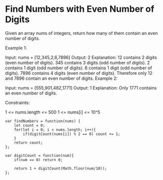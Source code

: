 # Find Numbers with Even Number of Digits

Given an array nums of integers, return how many of them contain an even number of digits.


Example 1:

Input: nums = [12,345,2,6,7896]
Output: 2
Explanation:
12 contains 2 digits (even number of digits).
345 contains 3 digits (odd number of digits).
2 contains 1 digit (odd number of digits).
6 contains 1 digit (odd number of digits).
7896 contains 4 digits (even number of digits).
Therefore only 12 and 7896 contain an even number of digits.
Example 2:

Input: nums = [555,901,482,1771]
Output: 1
Explanation:
Only 1771 contains an even number of digits.


Constraints:

1 <= nums.length <= 500
1 <= nums[i] <= 10^5


```
var findNumbers = function(nums) {
    let count = 0;
    for(let i = 0; i < nums.length; i++){
        if(digitCount(nums[i]) % 2 == 0) count += 1;
    }
    return count;
};

var digitCount = function(num){
    if(num == 0) return 0;

    return 1 + digitCount(Math.floor(num/10));
};
```
